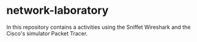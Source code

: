 # network-laboratory
In this repository contains a activities using the Sniffet Wireshark and the Cisco's simulator Packet Tracer.

